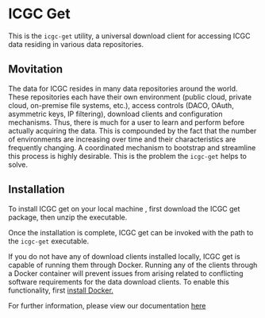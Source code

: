 # ICGC Get

This is the `icgc-get` utility, a universal download client for accessing ICGC data residing in various data repositories. 

## Movitation

The data for ICGC resides in many data repositories around the world. These repositories 
each have their own environment (public cloud, private cloud, on-premise file systems, etc.), 
access controls (DACO, OAuth, asymmetric keys, IP filtering), download clients and configuration mechanisms. 
Thus, there is much for a user to learn and perform before actually acquiring the data. 
This is compounded by the fact that the number of environments are increasing over time 
and their characteristics are frequently changing.  A coordinated mechanism to bootstrap and 
streamline this process is highly desirable. This is the problem the `icgc-get` helps to solve.

## Installation

To install ICGC get on your local machine , first download the ICGC get package, then unzip the executable.

Once the installation is complete, ICGC get can be invoked with the path to the `icgc-get` executable.

If you do not have any of download clients installed locally, ICGC get is capable of running them through Docker. 
Running any of the clients through a Docker container will prevent issues from arising related to conflicting 
software requirements for the data download clients.  To enable this functionality, first [install 
Docker.](https://www.docker.com/products/overview)

For further information, please view our documentation [here](http://docs.icgc.org/cloud/icgc-get/)
